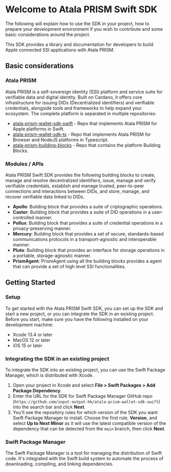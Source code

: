# Welcome to Atala PRISM Swift SDK

The following will explain how to use the SDK in your project, how to prepare your development environment if you wish to contribute and some basic considerations around the project.

This SDK provides a library and documentation for developers to build Apple connected SSI applications with Atala PRISM.

## Basic considerations

### Atala PRISM

Atala PRISM is a self-sovereign identity (SSI) platform and service suite for verifiable data and digital identity. Built on Cardano, it offers core infrastructure for issuing DIDs (Decentralized identifiers) and verifiable credentials, alongside tools and frameworks to help expand your ecosystem.
The complete platform is separated in multiple repositories:

* [atala-prism-wallet-sdk-swift]() - Repo that implements Atala PRISM for Apple platforms in Swift.
* [atala-prism-wallet-sdk-ts](https://github.com/input-output-hk/atala-prism-wallet-sdk-ts) - Repo that implements Atala PRISM for Browser and NodeJS platforms in Typescript.
* [atala-prism-building-blocks](https://github.com/input-output-hk/atala-prism-building-blocks) - Repo that contains the platform Building Blocks.

### Modules / APIs

Atala PRISM Swift SDK provides the following building blocks to create, manage and resolve decentralized identifiers, issue, manage and verify verifiable credentials, establish and manage trusted, peer-to-peer connections and interactions between DIDs, and store, manage, and recover verifiable data linked to DIDs.

* __Apollo__: Building block that provides a suite of criptographic operations.
* __Castor__: Building block that provides a suite of DID operations in a user-controlled manner.
* __Pollux__: Building block that provides a suite of credential operations in a privacy-preserving manner.
* __Mercury__: Building block that provides a set of secure, standards-based communications protocols in a transport-agnostic and interoperable manner.
* __Pluto__: Building block that provides an interface for storage operations in a portable, storage-agnostic manner.
* __PrismAgent__: PrismAgent using all the building blocks provides a agent that can provide a set of high level SSI functionalities.

## Getting Started

### Setup

To get started with the Atala PRISM Swift SDK, you can set up the SDK and start a new project, or you can integrate the SDK in an existing project. Before you start, make sure you have the following installed on your development machine:

- Xcode 13.4 or later
- MacOS 12 or later
- iOS 15 or later

### Integrating the SDK in an existing project

To integrate the SDK into an existing project, you can use the Swift Package Manager, which is distributed with Xcode.

1. Open your project in Xcode and select **File > Swift Packages > Add Package Dependency**.
2. Enter the URL for the SDK for Swift Package Manager GitHub repo (`https://github.com/input-output-hk/atala-prism-wallet-sdk-swift`) into the search bar and click **Next**.
3. You'll see the repository rules for which version of the SDK you want Swift Package Manager to install. Choose the first rule, **Version**, and select **Up to Next Minor** as it will use the latest compatible version of the dependency that can be detected from the `main` branch, then click **Next**.

### Swift Package Manager

The Swift Package Manager is a tool for managing the distribution of Swift code. It's integrated with the Swift build system to automate the process of downloading, compiling, and linking dependencies.
